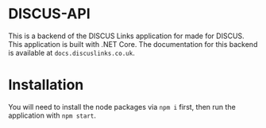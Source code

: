 # DISCUS-API

This is a backend of the DISCUS Links application for made for DISCUS. This application is built with .NET Core. The documentation for this backend is available at 
`docs.discuslinks.co.uk`. 

# Installation

You will need to install the node packages via `npm i` first, then run the application with `npm start`.  

